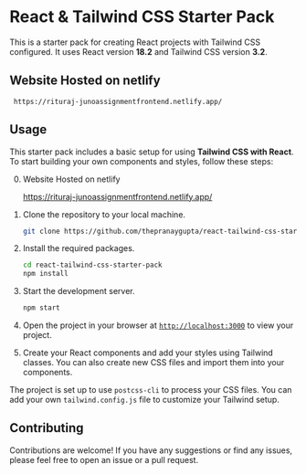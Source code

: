 # React & Tailwind CSS Starter Pack

This is a starter pack for creating React projects with Tailwind CSS configured. It uses React version **18.2** and Tailwind CSS version **3.2**.
## Website Hosted on netlify
    
     https://rituraj-junoassignmentfrontend.netlify.app/
    
## Usage

This starter pack includes a basic setup for using **Tailwind CSS with React**. To start building your own components and styles, follow these steps:

0. Website Hosted on netlify
    
     https://rituraj-junoassignmentfrontend.netlify.app/
    

1. Clone the repository to your local machine.
    ```sh
    git clone https://github.com/thepranaygupta/react-tailwind-css-starter-pack.git
    ```

1. Install the required packages.
    ```sh
    cd react-tailwind-css-starter-pack
    npm install
    ```

1. Start the development server.
    ```sh
    npm start
    ```
1. Open the project in your browser at [`http://localhost:3000`](http://localhost:3000) to view your project.
1. Create your React components and add your styles using Tailwind classes. You can also create new CSS files and import them into your components.

The project is set up to use `postcss-cli` to process your CSS files. You can add your own `tailwind.config.js` file to customize your Tailwind setup.

## Contributing

Contributions are welcome! If you have any suggestions or find any issues, please feel free to open an issue or a pull request.